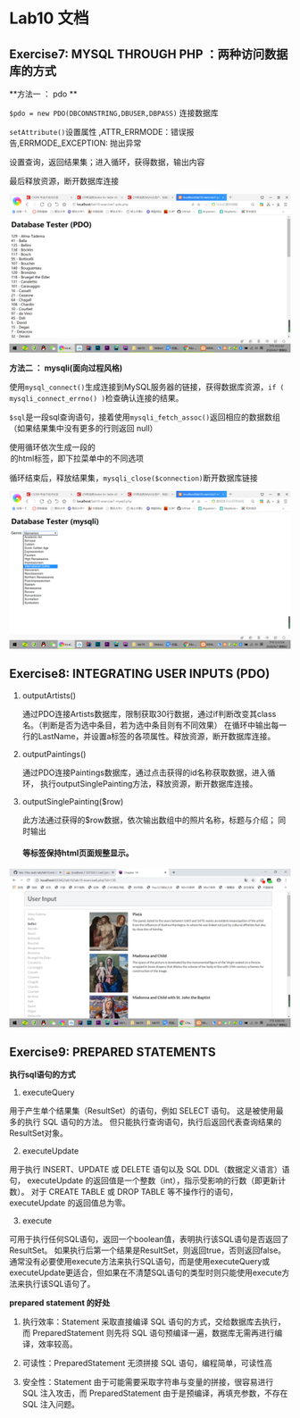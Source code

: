 # Lab10 文档

 
## Exercise7: MYSQL THROUGH PHP ：两种访问数据库的方式

**方法一 ： pdo **

`$pdo = new PDO(DBCONNSTRING,DBUSER,DBPASS)` 连接数据库

`setAttribute()`设置属性 ,ATTR_ERRMODE：错误报告,ERRMODE_EXCEPTION: 抛出异常

设置查询，返回结果集；进入循环，获得数据，输出内容

最后释放资源，断开数据库连接

![figure1](./screenshots/1.png) 


**方法二 ： mysqli(面向过程风格)**

使用`mysql_connect()`生成连接到MySQL服务器的链接，获得数据库资源，`if ( mysqli_connect_errno() )`检查确认连接的结果。

`$sql`是一段sql查询语句，接着使用`mysqli_fetch_assoc()`返回相应的数据数组（如果结果集中没有更多的行则返回 null）

使用循环依次生成一段的<option>的html标签，即下拉菜单中的不同选项

循环结束后，释放结果集，`mysqli_close($connection)`断开数据库链接

![figure1](./screenshots/2.png) 


## Exercise8: INTEGRATING USER INPUTS (PDO)  


1. outputArtists()

   通过PDO连接Artists数据库，限制获取30行数据，通过if判断改变其class名。（判断是否为选中条目，若为选中条目则有不同效果）
   在循环中输出每一行的LastName，并设置a标签的各项属性。释放资源，断开数据库连接。
   
2. outputPaintings()

   通过PDO连接Paintings数据库，通过点击获得的id名称获取数据，进入循环，
   执行outputSinglePainting方法，释放资源，断开数据库连接。
   
3. outputSinglePainting($row)

   此方法通过获得的$row数据，依次输出数组中的照片名称，标题与介绍；
   同时输出<div><h4>等标签保持html页面规整显示。
   
   
![](screenshots/3.png)


## Exercise9: PREPARED STATEMENTS  

**执行sql语句的方式**


1. executeQuery

用于产生单个结果集（ResultSet）的语句，例如 SELECT 语句。
这是被使用最多的执行 SQL 语句的方法。
但只能执行查询语句，执行后返回代表查询结果的ResultSet对象。

2. executeUpdate

用于执行 INSERT、UPDATE 或 DELETE 语句以及 SQL DDL（数据定义语言）语句，
executeUpdate 的返回值是一个整数（int），指示受影响的行数（即更新计数）。
对于 CREATE TABLE 或 DROP TABLE 等不操作行的语句，executeUpdate 的返回值总为零。


3. execute

可用于执行任何SQL语句，返回一个boolean值，表明执行该SQL语句是否返回了ResultSet。
如果执行后第一个结果是ResultSet，则返回true，否则返回false。
通常没有必要使用execute方法来执行SQL语句，而是使用executeQuery或executeUpdate更适合，但如果在不清楚SQL语句的类型时则只能使用execute方法来执行该SQL语句了。


**prepared statement 的好处**

1. 执行效率：Statement 采取直接编译 SQL 语句的方式，交给数据库去执行，而 PreparedStatement 则先将 SQL 语句预编译一遍，数据库无需再进行编译，效率较高。

2. 可读性：PreparedStatement 无须拼接 SQL 语句，编程简单，可读性高

3. 安全性：Statement 由于可能需要采取字符串与变量的拼接，很容易进行 SQL 注入攻击，而 PreparedStatement 由于是预编译，再填充参数，不存在 SQL 注入问题。 


   


   




